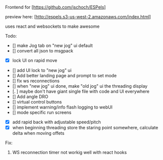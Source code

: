 Frontend for [https://github.com/jschoch/ESPels]

preview here: [http://espels.s3-us-west-2.amazonaws.com/index.html]

uses react and websockets to make awesome

Todo:

 - [] make Jog tab on "new jog" ui default
 - [] convert all json to msgpack
 - [x] lock UI on rapid move
 - [] add UI lock to "new jog" ui
 - [] Add better landing page and prompt to set mode
 - [] fix ws reconnections
 - [] when "new jog" ui done, make "old jog" ui the threading display
 - [. ] maybe don't have giant single file with code and UI everywhere
 - [] Add angle DRO
 - [] virtual control buttons
 - [] implement warning/info flash logging to webUI
 - [] mode specific run screens
 - [x] add rapid back with adjustable speed/pitch 
 - [x] when beginning threading store the staring point somewhere, calculate delta when moving offets

Fix: 

1. WS reconnection timer not workig well with react hooks

